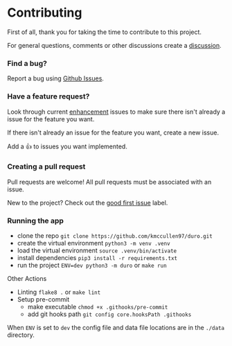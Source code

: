 # Contributing

First of all, thank you for taking the time to contribute to this project.

For general questions, comments or other discussions create a [discussion](https://github.com/kmccullen97/duro/discussions).

### Find a bug?

Report a bug using [Github Issues](https://github.com/kmccullen97/duro/issues).

### Have a feature request?

Look through current [enhancement](https://github.com/kmccullen97/duro/labels/enhancement) issues to make sure there isn't already a issue for the feature you want.

If there isn't already an issue for the feature you want, create a new issue.

Add a :+1: to issues you want implemented.

### Creating a pull request

Pull requests are welcome! All pull requests must be associated with an issue.

New to the project? Check out the [good first issue](https://github.com/kmccullen97/duro/labels/good%20first%20issue) label.

### Running the app

- clone the repo `git clone https://github.com/kmccullen97/duro.git`
- create the virtual environment `python3 -m venv .venv`
- load the virtual environment `source .venv/bin/activate`
- install dependencies `pip3 install -r requirements.txt`
- run the project `ENV=dev python3 -m duro` or `make run`

Other Actions
- Linting `flake8 .` or `make lint`
- Setup pre-commit
   - make executable `chmod +x .githooks/pre-commit`
   - add git hooks path `git config core.hooksPath .githooks`

When `ENV` is set to `dev` the config file and data file locations are in the `./data` directory.
